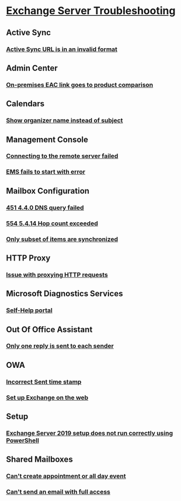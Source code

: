 # [Exchange Server Troubleshooting](../exchange-server.md)

## Active Sync
### [Active Sync URL is in an invalid format](../active-sync/url-invalid-format.md)

## Admin Center
### [On-premises EAC link goes to product comparison](../admin-center/o365-link-eac-redirect-product-comparison.md)
## Calendars
### [Show organizer name instead of subject](../calendars/calendar-shows-organizer-name.md)

## Management Console
### [Connecting to the remote server failed](../management-console/connecting-remote-server-failed.md)
### [EMS fails to start with error](../management-console/fail-to-start-ems-canot-find-path.md)

## Mailbox Configuration
### [451 4.4.0 DNS query failed](../mailbox-configuration/dns-query-failed.md)
### [554 5.4.14 Hop count exceeded](../mailbox-configuration/hop-count-exceeded-possible-mail-loop.md)
### [Only subset of items are synchronized](../mailbox-configuration/only-subset-items-synchronized.md)

## HTTP Proxy
### [Issue with proxying HTTP requests](../http-proxy/400-bad-request.md)

## Microsoft Diagnostics Services
### [Self-Help portal](../microsoft-diagnostics-services/self-help-portal.md)

## Out Of Office Assistant
### [Only one reply is sent to each sender](../out-of-office-assistant/one-reply-sent-sender.md)

## OWA
### [Incorrect Sent time stamp](../owa/incorrect-sent-time-stamp.md)
### [Set up Exchange on the web](../owa/set-up-web-access.md)

## Setup
### [Exchange Server 2019 setup does not run correctly using PowerShell](../setup/ex2019-setup-does-not-run-correctly-started-powershell.md)

## Shared Mailboxes
### [Can't create appointment or all day event](../shared-mailboxes/cannot-create-appointment.md)
### [Can't send an email with full access](../shared-mailboxes/cannot-send-email-with-full-access.md)